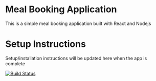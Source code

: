 # Meal Booking Application
This is a simple meal booking application built with React and Nodejs

# Setup Instructions
Setup/installation instructions will be updated here when the app is complete

[![Build Status](https://travis-ci.org/olatunjiagboola/MealBookingApp.svg?branch=develop)](https://travis-ci.org/olatunjiagboola/MealBookingApp)